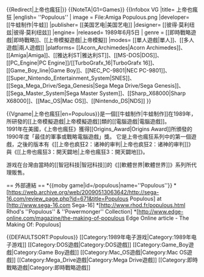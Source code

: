 {{Redirect|上帝也瘋狂|}}
{{NoteTA|G1=Games}}
{{Infobox VG
|title= 上帝也瘋狂
|english= ''Populous''
| image = File:Amiga Populous.png
|developer= [[牛蛙制作|牛蛙]]
|publisher= [[美国艺电|美国艺电]]
|designer= [[彼得·莫利纽兹|彼得·莫利纽兹]]
|engine=
|released= 1989年6月5日
| genre = [[即時戰略遊戲|即時戰略]]、[[上帝模擬遊戲|上帝模擬]]
|modes= [[單人遊戲|單人]]、[[多人遊戲|兩人遊戲]]
|platforms= [[Acorn_Archimedes|Acorn Archimedes]]、[[Amiga|Amiga]]、[[雅达利ST|雅达利ST]]、[[MS-DOS|DOS]]、[[PC_Engine|PC Engine]]/[[TurboGrafx_16|TurboGrafx 16]]、[[Game_Boy_line|Game Boy]]、[[NEC_PC-9801|NEC PC-9801]]、[[Super_Nintendo_Entertainment_System|SNES]]、[[Sega_Mega_Drive/Sega_Genesis|Sega Mega Drive/Sega Genesis]]、[[Sega_Master_System|Sega Master System]]、[[Sharp_X68000|Sharp X68000]]、[[Mac_OS|Mac OS]]、[[Nintendo_DS|NDS]]
}}

{{Vgname|上帝也瘋狂|en=Populous}}是一個[[牛蛙制作|牛蛙制作]]在1989年，所研發的[[上帝模擬遊戲|上帝模擬遊戲]]類的[[電腦遊戲|電腦遊戲]]。  
1991年在美國，《上帝也瘋狂》獲得[[Origins_Award|Origins Award]]所頒發的1990年度「最佳的軍事或戰略電腦遊戲」獎。 它是上帝也瘋狂系列中的第一個遊戲，之後的版本有《[[上帝也疯狂2：诸神的审判|上帝也疯狂2：诸神的审判]]》與《[[上帝也瘋狂3：開天闢地|上帝也瘋狂3：開天闢地]]》。

游戏在台灣由當時的[[智冠科技|智冠科技]]的《[[軟體世界|軟體世界]]》系列所代理販售。

== 外部連結 ==
*{{moby game|id=/populous|name=''Populous''}}
*[https://web.archive.org/web/20090513063642/http://sega-16.com/review_page.php?id=671&title=Populous Populous] at [http://www.sega-16.com Sega-16]
*[http://www.rhod.fr/populous.html Rhod's ''Populous'' & ''Powermonger'' Collection]
*[http://www.edge-online.com/magazine/the-making-of-populous Edge Online article - The Making Of: Populous]

{{DEFAULTSORT:Populous}}
[[Category:1989年电子游戏|Category:1989年电子游戏]]
[[Category:DOS遊戲|Category:DOS遊戲]]
[[Category:Game_Boy遊戲|Category:Game Boy遊戲]]
[[Category:Mac_OS遊戲|Category:Mac OS遊戲]]
[[Category:Mega_Drive遊戲|Category:Mega Drive遊戲]]
[[Category:即時戰略遊戲|Category:即時戰略遊戲]]